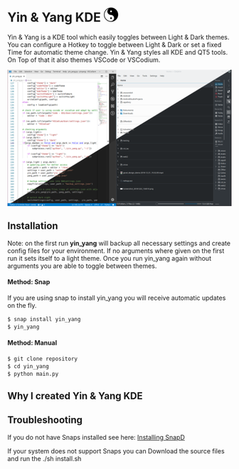 # Yin & Yang KDE  ![yin-yang-symbol](yin_yang/ui/assets/icon.png)

Yin & Yang is a KDE tool which easily toggles between Light & Dark themes. You can configure a Hotkey to toggle between Light & Dark or set a fixed Time for automatic theme change. Yin & Yang styles all KDE and QT5 tools. On Top of that it also themes VSCode or VSCodium.

![yin_yang_demo](screenshots/yin_yang_demo.png)



## Installation

Note: on the first run **yin_yang** will backup all necessary settings and create config files for your environment. If no arguments where given on the first run it sets itself to a light theme. Once you run yin_yang again without arguments you are able to toggle between themes. 





#### Method: Snap

If you are using snap to install yin_yang you will receive automatic updates on the fly.

```bash
$ snap install yin_yang
$ yin_yang
```

#### Method: Manual

```bash
$ git clone repository
$ cd yin_yang
$ python main.py
```







## Why I created Yin & Yang KDE




## Troubleshooting

If you do not have Snaps installed see here: [Installing SnapD](https://docs.snapcraft.io/installing-snapd/6735)

If your system does not support Snaps you can Download the source files and run the ./sh install.sh
